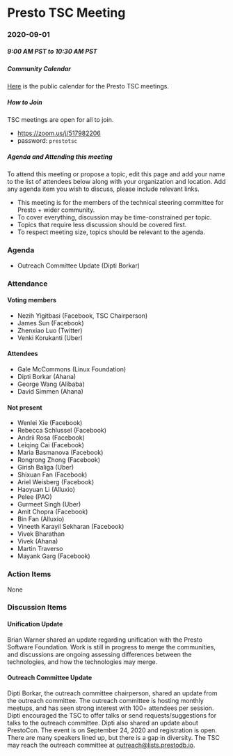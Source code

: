 # Presto TSC Meeting

### 2020-09-01
##### 9:00 AM PST to 10:30 AM PST

##### Community Calendar

[Here](https://calendar.google.com/calendar/embed?src=linuxfoundation.org_vrjlva5b0u73ps75fvnv5sasi4%40group.calendar.google.com&ctz=America%2FChicago) is the public calendar for the Presto TSC meetings.

##### How to Join

TSC meetings are open for all to join.

* https://zoom.us/j/517982206
* password: `prestotsc`

##### Agenda and Attending this meeting

To attend this meeting or propose a topic, edit this page and add your name to the list of attendees below along with your organization and location. Add any agenda item you wish to discuss, please include relevant links.

* This meeting is for the members of the technical steering committee for Presto + wider community.
* To cover everything, discussion may be time-constrained per topic.
* Topics that require less discussion should be covered first.
* To respect meeting size, topics should be relevant to the agenda.

### Agenda

* Outreach Committee Update (Dipti Borkar)


### Attendance
#### Voting members
* Nezih Yigitbasi (Facebook, TSC Chairperson)
* James Sun  (Facebook)
* Zhenxiao Luo (Twitter)
* Venki Korukanti (Uber)

#### Attendees
* Gale McCommons (Linux Foundation)
* Dipti Borkar (Ahana)
* George Wang (Alibaba)
* David Simmen (Ahana)

#### Not present
* Wenlei Xie (Facebook)
* Rebecca Schlussel (Facebook)
* Andrii Rosa (Facebook)
* Leiqing Cai (Facebook)
* Maria Basmanova (Facebook)
* Rongrong Zhong (Facebook)
* Girish Baliga (Uber)
* Shixuan Fan (Facebook)
* Ariel Weisberg (Facebook)
* Haoyuan Li (Alluxio)
* Pelee (PAO)
* Gurmeet Singh (Uber)
* Amit Chopra (Facebook) 
* Bin Fan (Alluxio)
* Vineeth Karayil Sekharan (Facebook)
* Vivek Bharathan
* Vivek (Ahana)
* Martin Traverso 
* Mayank Garg (Facebook)


### Action Items
None

### Discussion Items

#### Unification Update

Brian Warner shared an update regarding unification with the Presto Software Foundation. Work is still in progress to merge the communities, and discussions are ongoing assessing differences between the technologies, and how the technologies may merge. 

#### Outreach Committee Update

Dipti Borkar, the outreach committee chairperson, shared an update from the outreach committee. The outreach committee is hosting monthly meetups, and has seen strong interest with 100+ attendees per session. Dipti encouraged the TSC to offer talks or send requests/suggestions for talks to the outreach committee. Dipti also shared an update about PrestoCon. The event is on September 24, 2020 and registration is open. There are many speakers lined up, but there is a gap in diversity. The TSC may reach the outreach committee at outreach@lists.prestodb.io.
